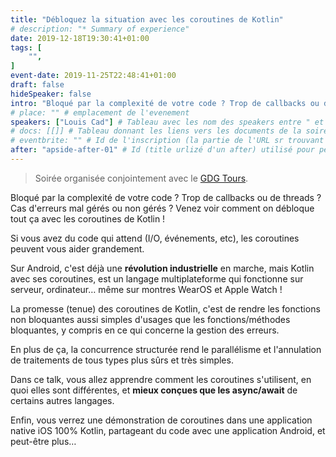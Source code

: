 ```yaml
---
title: "Débloquez la situation avec les coroutines de Kotlin"
# description: "* Summary of experience"
date: 2019-12-18T19:30:41+01:00
tags: [
    "",
]
event-date: 2019-11-25T22:48:41+01:00
draft: false
hideSpeaker: false
intro: "Bloqué par la complexité de votre code ? Trop de callbacks ou de threads ? Cas d'erreurs mal gérés ou non gérés ? Venez voir comment on débloque tout ça avec les coroutines de Kotlin !"
# place: "" # emplacement de l'evenement
speakers: ["Louis Cad"] # Tableau avec les nom des speakers entre " et séparé par des , et doit être identique au titre du speaker enregistré !
# docs: [[]] # Tableau donnant les liens vers les documents de la soirée hors affiche - exemple : [["L'inauguration","http://toursjug.cloud.xwiki.com/xwiki/bin/download/Meetings/20080409/InaugurationToursJUG.pdf"], ["Unitils et Selenium","Unitils-Selenium.pdf"]]
# eventbrite: "" # Id de l'inscription (la partie de l'URL sr trouvant après https://www.eventbrite.fr/e/ )
after: "apside-after-01" # Id (title urlizé d'un after) utilisé pour peupler la section after d'un evvent (exemple : apside-after-01)
---
```


> Soirée organisée conjointement avec le [GDG Tours](https://www.meetup.com/fr-FR/GDG-Tours/).

Bloqué par la complexité de votre code ? Trop de callbacks ou de threads ? Cas d'erreurs mal gérés ou non gérés ? Venez voir comment on débloque tout ça avec les coroutines de Kotlin !

Si vous avez du code qui attend (I/O, événements, etc), les coroutines peuvent vous aider grandement.

Sur Android, c'est déjà une **révolution industrielle** en marche, mais Kotlin avec ses coroutines, est un langage multiplateforme qui fonctionne sur serveur, ordinateur… même sur montres WearOS et Apple Watch !

La promesse (tenue) des coroutines de Kotlin, c'est de rendre les fonctions non bloquantes aussi simples d'usages que les fonctions/méthodes bloquantes, y compris en ce qui concerne la gestion des erreurs.

En plus de ça, la concurrence structurée rend le parallélisme et l'annulation de traitements de tous types plus sûrs et très simples.

Dans ce talk, vous allez apprendre comment les coroutines s'utilisent, en quoi elles sont différentes, et **mieux conçues que les async/await** de certains autres langages.

Enfin, vous verrez une démonstration de coroutines dans une application native iOS 100% Kotlin, partageant du code avec une application Android, et peut-être plus…
